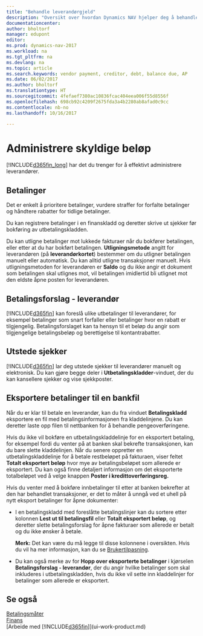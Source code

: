 ```yaml
---
title: "Behandle leverandørgjeld"
description: "Oversikt over hvordan Dynamics NAV hjelper deg å behandle leverandørgjeld, inkludert leverandørbetalinger, kreditorer, gjeld og forfalt saldo."
documentationcenter: 
author: bholtorf
manager: edupont
editor: 
ms.prod: dynamics-nav-2017
ms.workload: na
ms.tgt_pltfrm: na
ms.devlang: na
ms.topic: article
ms.search.keywords: vendor payment, creditor, debt, balance due, AP
ms.date: 06/02/2017
ms.author: bholtorf
ms.translationtype: HT
ms.sourcegitcommit: 4fefaef7380ac10836fcac404eea006f55d8556f
ms.openlocfilehash: 698cb92c4209f2675fda3a4b2280ab8afad0c9cc
ms.contentlocale: nb-no
ms.lasthandoff: 10/16/2017

---
```

# <a name="managing-payables"></a>Administrere skyldige beløp
[!INCLUDE[d365fin_long](includes/d365fin_long_md.md)] har det du trenger for å effektivt administrere leverandører.  

## <a name="payments"></a>Betalinger
Det er enkelt å prioritere betalinger, vurdere straffer for forfalte betalinger og håndtere rabatter for tidlige betalinger.

Du kan registrere betalinger i en finanskladd og deretter skrive ut sjekker før bokføring av utbetalingskladden.

Du kan utligne betalinger mot lukkede fakturaer når du bokfører betalingen, eller etter at du har bokført betalingen. **Utligningsmetode** angitt for leverandøren (på **leverandørkortet**) bestemmer om du utligner betalingen manuelt eller automatisk. Du kan alltid utligne transaksjoner manuelt. Hvis utligningsmetoden for leverandøren er **Saldo** og du ikke angir et dokument som betalingen skal utlignes mot, vil betalingen imidlertid bli utlignet mot den eldste åpne posten for leverandøren.

## <a name="suggest-vendor-payments"></a>Betalingsforslag - leverandør
[!INCLUDE[d365fin](includes/d365fin_md.md)] kan foreslå ulike utbetalinger til leverandører, for eksempel betalinger som snart forfaller eller betalinger hvor en rabatt er tilgjengelig. Betalingsforslaget kan ta hensyn til et beløp du angir som tilgjengelige betalingsbeløp og berettigelse til kontantrabatter.

## <a name="issue-checks"></a>Utstede sjekker
[!INCLUDE[d365fin](includes/d365fin_md.md)] lar deg utstede sjekker til leverandører manuelt og elektronisk. Du kan gjøre begge deler i **Utbetalingskladder**-vinduet, der du kan kansellere sjekker og vise sjekkposter.

## <a name="export-payments-to-a-bank-file"></a>Eksportere betalinger til en bankfil
Når du er klar til betale en leverandør, kan du fra vinduet **Betalingskladd** eksportere en fil med betalingsinformasjonen fra kladdelinjene. Du kan deretter laste opp filen til nettbanken for å behandle pengeoverføringene.

Hvis du ikke vil bokføre en utbetalingskladdelinje for en eksportert betaling, for eksempel fordi du venter på at banken skal bekrefte transaksjonen, kan du bare slette kladdelinjen. Når du senere oppretter en utbetalingskladdelinje for å betale restbeløpet på fakturaen, viser feltet **Totalt eksportert beløp** hvor mye av betalingsbeløpet som allerede er eksportert. Du kan også finne detaljert informasjon om det eksporterte totalbeløpet ved å velge knappen **Poster i kredittoverføringsreg.**

Hvis du venter med å bokføre innbetalinger til etter at banken bekrefter at den har behandlet transaksjoner, er det to måter å unngå ved et uhell på nytt eksport betalinger for åpne dokumenter:  

* I en betalingskladd med foreslåtte betalingslinjer kan du sortere etter kolonnen **Lest ut til betalingsfil** eller **Totalt eksportert beløp**, og deretter slette betalingsforslag for åpne fakturaer som allerede er betalt og du ikke ønsker å betale.

    **Merk:** Det kan være du må legge til disse kolonnene i oversikten. Hvis du vil ha mer informasjon, kan du se [Brukertilpasning](ui-user-personalization.md).  
* Du kan også merke av for **Hopp over eksporterte betalinger** i kjørselen **Betalingsforslag - leverandør**, der du angir hvilke betalinger som skal inkluderes i utbetalingskladden, hvis du ikke vil sette inn kladdelinjer for betalinger som allerede er eksportert.

## <a name="see-also"></a>Se også
[Betalingsmåter](finance-payment-methods.md)  
[Finans](finance.md)  
[Arbeide med [!INCLUDE[d365fin](includes/d365fin_md.md)]](ui-work-product.md)

